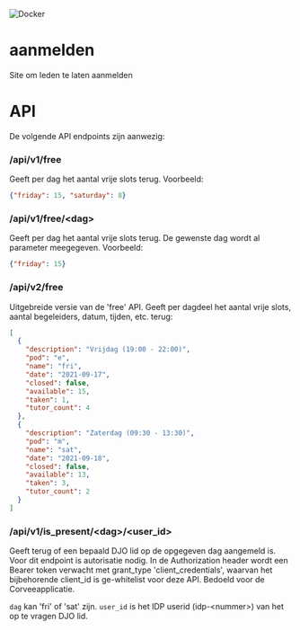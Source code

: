 ![Docker](https://github.com/djoamersfoort/aanmelden/workflows/Docker/badge.svg)

# aanmelden
Site om leden te laten aanmelden

# API

De volgende API endpoints zijn aanwezig:


### /api/v1/free
Geeft per dag het aantal vrije slots terug. Voorbeeld:

```json
{"friday": 15, "saturday": 8}
```

### /api/v1/free/\<dag\>
Geeft per dag het aantal vrije slots terug. De gewenste dag wordt al parameter meegegeven. Voorbeeld:

```json
{"friday": 15}
```

### /api/v2/free
Uitgebreide versie van de 'free' API.
Geeft per dagdeel het aantal vrije slots, aantal begeleiders, datum, tijden, etc. terug:

```json
[
  {
    "description": "Vrijdag (19:00 - 22:00)",
    "pod": "e",
    "name": "fri",
    "date": "2021-09-17",
    "closed": false,
    "available": 15,
    "taken": 1,
    "tutor_count": 4
  },
  {
    "description": "Zaterdag (09:30 - 13:30)",
    "pod": "m",
    "name": "sat",
    "date": "2021-09-18",
    "closed": false,
    "available": 13,
    "taken": 3,
    "tutor_count": 2
  }
]
```

### /api/v1/is_present/\<dag\>/\<user_id\>
Geeft terug of een bepaald DJO lid op de opgegeven dag aangemeld is.
Voor dit endpoint is autorisatie nodig. In de Authorization header wordt een Bearer token
verwacht met grant_type 'client_credentials', waarvan het bijbehorende client_id is ge-whitelist
voor deze API. Bedoeld voor de Corveeapplicatie.

`dag` kan 'fri' of 'sat' zijn.
`user_id` is het IDP userid (idp-\<nummer\>) van het op te vragen DJO lid.
